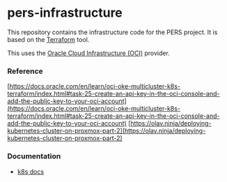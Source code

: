 # pers-infrastructure

This repository contains the infrastructure code for the PERS project. It is based on the [Terraform](https://www.terraform.io/) tool.

This uses the [Oracle Cloud Infrastructure (OCI)](https://www.oracle.com/cloud/) provider.

### Reference

[https://docs.oracle.com/en/learn/oci-oke-multicluster-k8s-terraform/index.html#task-25-create-an-api-key-in-the-oci-console-and-add-the-public-key-to-your-oci-account](https://docs.oracle.com/en/learn/oci-oke-multicluster-k8s-terraform/index.html#task-25-create-an-api-key-in-the-oci-console-and-add-the-public-key-to-your-oci-account)
[https://olav.ninja/deploying-kubernetes-cluster-on-proxmox-part-2](https://olav.ninja/deploying-kubernetes-cluster-on-proxmox-part-2)

### Documentation

- [k8s docs](./docs/k8s.md)